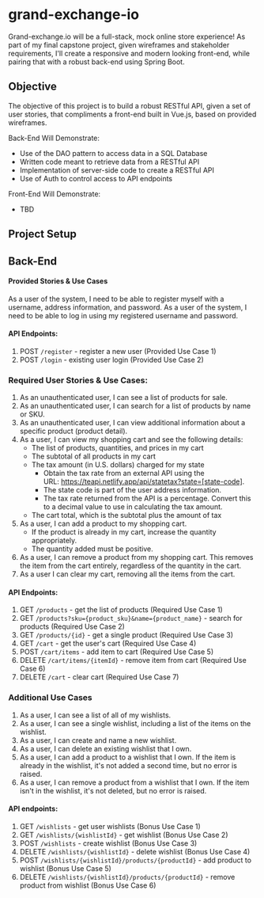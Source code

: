 # grand-exchange-io
Grand-exchange.io will be a full-stack, mock online store experience! As part of my final capstone project, given wireframes and stakeholder requirements, I'll create a responsive and modern looking front-end, while pairing that with a robust back-end using Spring Boot.

## Objective
The objective of this project is to build a robust RESTful API, given a set of user stories, that compliments a front-end built in Vue.js, based on provided wireframes. 

Back-End Will Demonstrate:
- Use of the DAO pattern to access data in a SQL Database
- Written code meant to retrieve data from a RESTful API
- Implementation of server-side code to create a RESTful API
- Use of Auth to control access to API endpoints

Front-End Will Demonstrate:
- TBD

## Project Setup

## Back-End

#### Provided Stories & Use Cases

As a user of the system, I need to be able to register myself with a username, address information, and password.
As a user of the system, I need to be able to log in using my registered username and password.

#### API Endpoints:

1. POST `/register` - register a new user (Provided Use Case 1)
2. POST `/login` - existing user login (Provided Use Case 2)

### Required User Stories & Use Cases:

1. As an unauthenticated user, I can see a list of products for sale.
2. As an unauthenticated user, I can search for a list of products by name or SKU.
3. As an unauthenticated user, I can view additional information about a specific product (product detail).
4. As a user, I can view my shopping cart and see the following details:
    - The list of products, quantities, and prices in my cart
    - The subtotal of all products in my cart
    - The tax amount (in U.S. dollars) charged for my state
        - Obtain the tax rate from an external API using the URL: https://teapi.netlify.app/api/statetax?state=[state-code].
        - The state code is part of the user address information.
        - The tax rate returned from the API is a percentage. Convert this to a decimal value to use in calculating the tax amount.
    - The cart total, which is the subtotal plus the amount of tax
5. As a user, I can add a product to my shopping cart.
    - If the product is already in my cart, increase the quantity appropriately.
    - The quantity added must be positive.
6. As a user, I can remove a product from my shopping cart. This removes the item from the cart entirely, regardless of the quantity in the cart.
7. As a user I can clear my cart, removing all the items from the cart.

#### API Endpoints:

1. GET `/products` - get the list of products (Required Use Case 1)
2. GET `/products?sku={product_sku}&name={product_name}` - search for products (Required Use Case 2)
3. GET `/products/{id}` - get a single product (Required Use Case 3)
4. GET `/cart` - get the user's cart (Required Use Case 4)
5. POST `/cart/items` - add item to cart (Required Use Case 5)
6. DELETE `/cart/items/{itemId}` - remove item from cart (Required Use Case 6)
7. DELETE `/cart` - clear cart (Required Use Case 7)

### Additional Use Cases

1. As a user, I can see a list of all of my wishlists.
2. As a user, I can see a single wishlist, including a list of the items on the wishlist.
3. As a user, I can create and name a new wishlist.
4. As a user, I can delete an existing wishlist that I own.
5. As a user, I can add a product to a wishlist that I own. If the item is already in the wishlist, it's not added a second time, but no error is raised.
6. As a user, I can remove a product from a wishlist that I own. If the item isn't in the wishlist, it's not deleted, but no error is raised.

#### API endpoints:

1. GET `/wishlists` - get user wishlists (Bonus Use Case 1)
2. GET `/wishlists/{wishlistId}` - get wishlist (Bonus Use Case 2)
3. POST `/wishlists` - create wishlist (Bonus Use Case 3)
4. DELETE `/wishlists/{wishlistId}` - delete wishlist (Bonus Use Case 4)
5. POST `/wishlists/{wishlistId}/products/{productId}` - add product to wishlist (Bonus Use Case 5)
6. DELETE `/wishlists/{wishlistId}/products/{productId}` - remove product from wishlist (Bonus Use Case 6)
